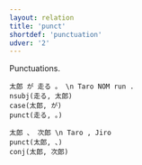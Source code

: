 ```yaml
---
layout: relation
title: 'punct'
shortdef: 'punctuation'
udver: '2'
---
```


Punctuations.

~~~ sdparse
太郎 が 走る 。 \n Taro NOM run .
nsubj(走る, 太郎)
case(太郎, が)
punct(走る, 。)
~~~

~~~ sdparse
太郎 、 次郎 \n Taro , Jiro
punct(太郎, 、)
conj(太郎, 次郎)
~~~
